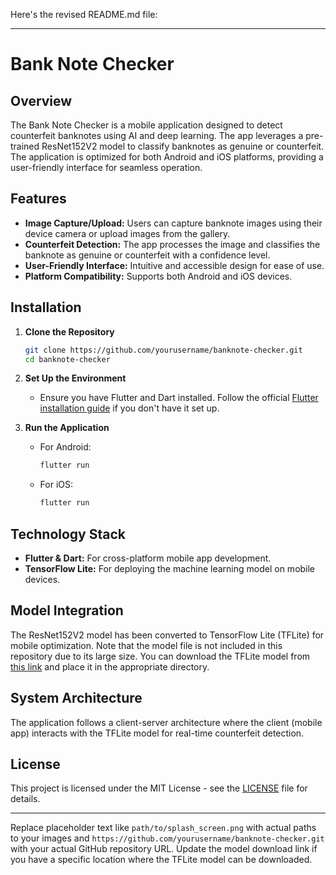 Here's the revised README.md file:

---

# Bank Note Checker

## Overview
The Bank Note Checker is a mobile application designed to detect counterfeit banknotes using AI and deep learning. The app leverages a pre-trained ResNet152V2 model to classify banknotes as genuine or counterfeit. The application is optimized for both Android and iOS platforms, providing a user-friendly interface for seamless operation.

## Features
- **Image Capture/Upload:** Users can capture banknote images using their device camera or upload images from the gallery.
- **Counterfeit Detection:** The app processes the image and classifies the banknote as genuine or counterfeit with a confidence level.
- **User-Friendly Interface:** Intuitive and accessible design for ease of use.
- **Platform Compatibility:** Supports both Android and iOS devices.

## Installation

1. **Clone the Repository**
   ```bash
   git clone https://github.com/yourusername/banknote-checker.git
   cd banknote-checker
   ```

2. **Set Up the Environment**
   - Ensure you have Flutter and Dart installed. Follow the official [Flutter installation guide](https://flutter.dev/docs/get-started/install) if you don't have it set up.

3. **Run the Application**
   - For Android:
     ```bash
     flutter run
     ```
   - For iOS:
     ```bash
     flutter run
     ```

## Technology Stack
- **Flutter & Dart:** For cross-platform mobile app development.
- **TensorFlow Lite:** For deploying the machine learning model on mobile devices.

## Model Integration
The ResNet152V2 model has been converted to TensorFlow Lite (TFLite) for mobile optimization. Note that the model file is not included in this repository due to its large size. You can download the TFLite model from [this link](#) and place it in the appropriate directory.

## System Architecture
The application follows a client-server architecture where the client (mobile app) interacts with the TFLite model for real-time counterfeit detection.

## License
This project is licensed under the MIT License - see the [LICENSE](LICENSE) file for details.

---

Replace placeholder text like `path/to/splash_screen.png` with actual paths to your images and `https://github.com/yourusername/banknote-checker.git` with your actual GitHub repository URL. Update the model download link if you have a specific location where the TFLite model can be downloaded.
